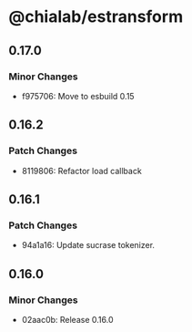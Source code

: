# @chialab/estransform

## 0.17.0

### Minor Changes

- f975706: Move to esbuild 0.15

## 0.16.2

### Patch Changes

- 8119806: Refactor load callback

## 0.16.1

### Patch Changes

- 94a1a16: Update sucrase tokenizer.

## 0.16.0

### Minor Changes

- 02aac0b: Release 0.16.0
